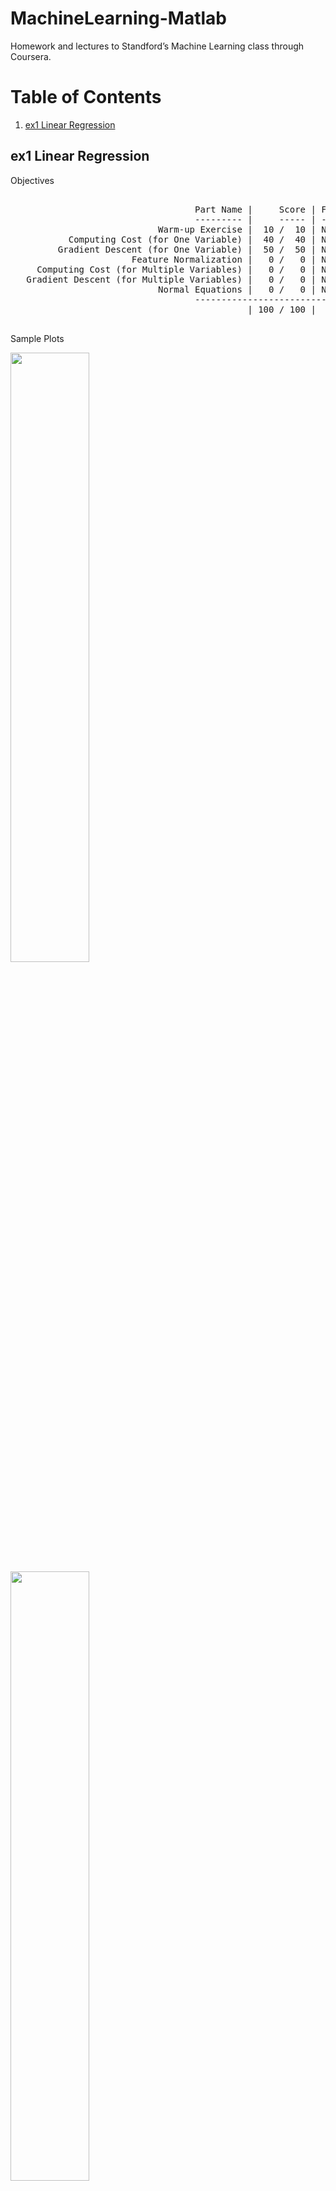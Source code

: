# MachineLearning-Matlab
Homework and lectures to Standford’s Machine Learning class through Coursera.

# Table of Contents
1. [ex1 Linear Regression](#ex1-Linear-Regression)
## ex1 Linear Regression 

Objectives

<pre>
 
                                   Part Name |     Score | Feedback
                                   --------- |     ----- | --------
                            Warm-up Exercise |  10 /  10 | Nice work!
           Computing Cost (for One Variable) |  40 /  40 | Nice work!
         Gradient Descent (for One Variable) |  50 /  50 | Nice work!
                       Feature Normalization |   0 /   0 | Nice work!
     Computing Cost (for Multiple Variables) |   0 /   0 | Nice work!
   Gradient Descent (for Multiple Variables) |   0 /   0 | Nice work!
                            Normal Equations |   0 /   0 | Nice work!
                                   --------------------------------
                                             | 100 / 100 | 

</pre>

Sample Plots

<p float="center">
 <img src="https://github.com/vagiedd/MachineLearning-Matlab/blob/main/ex1/A39B530C-8953-450D-9631-6401FF86647B.png" width="50%" height="50%">
 <img src="https://github.com/vagiedd/MachineLearning-Matlab/blob/main/ex1/BD674829-7A17-4EFF-9A70-D3FEA629ABC7.png" width="50%" height="50%">
</p>

<p align="center">
 <img src="https://github.com/vagiedd/MachineLearning-Matlab/blob/main/ex1/44F27504-4BD8-4F1D-9BE7-F3B72BEB24C7.png" width="50%" height="50%">
</p>

